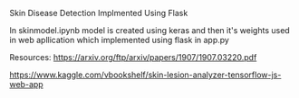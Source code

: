 Skin Disease Detection Implmented Using Flask

In skinmodel.ipynb model is created using keras and then it's weights used in web apllication which implemented using flask in app.py




Resources:
https://arxiv.org/ftp/arxiv/papers/1907/1907.03220.pdf

https://www.kaggle.com/vbookshelf/skin-lesion-analyzer-tensorflow-js-web-app
